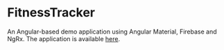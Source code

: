 # FitnessTracker

An Angular-based demo application using Angular Material, Firebase and NgRx. The application is available [here](https://fitnesstracker-77db6.firebaseapp.com/login).
